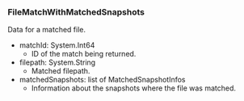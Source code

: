 ### FileMatchWithMatchedSnapshots
Data for a matched file.

- matchId: System.Int64
  - ID of the match being returned.
- filepath: System.String
  - Matched filepath.
- matchedSnapshots: list of MatchedSnapshotInfos
  - Information about the snapshots where the file was matched.
